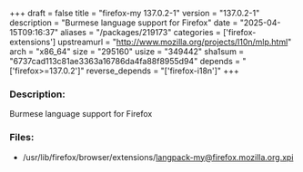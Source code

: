 +++
draft = false
title = "firefox-my 137.0.2-1"
version = "137.0.2-1"
description = "Burmese language support for Firefox"
date = "2025-04-15T09:16:37"
aliases = "/packages/219173"
categories = ['firefox-extensions']
upstreamurl = "http://www.mozilla.org/projects/l10n/mlp.html"
arch = "x86_64"
size = "295160"
usize = "349442"
sha1sum = "6737cad113c81ae3363a16786da4fa88f8955d94"
depends = "['firefox>=137.0.2']"
reverse_depends = "['firefox-i18n']"
+++
### Description: 
Burmese language support for Firefox

### Files: 
* /usr/lib/firefox/browser/extensions/langpack-my@firefox.mozilla.org.xpi
